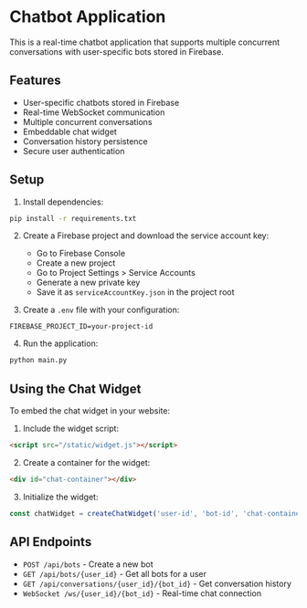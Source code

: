 # Chatbot Application

This is a real-time chatbot application that supports multiple concurrent conversations with user-specific bots stored in Firebase.

## Features

- User-specific chatbots stored in Firebase
- Real-time WebSocket communication
- Multiple concurrent conversations
- Embeddable chat widget
- Conversation history persistence
- Secure user authentication

## Setup

1. Install dependencies:
```bash
pip install -r requirements.txt
```

2. Create a Firebase project and download the service account key:
   - Go to Firebase Console
   - Create a new project
   - Go to Project Settings > Service Accounts
   - Generate a new private key
   - Save it as `serviceAccountKey.json` in the project root

3. Create a `.env` file with your configuration:
```
FIREBASE_PROJECT_ID=your-project-id
```

4. Run the application:
```bash
python main.py
```

## Using the Chat Widget

To embed the chat widget in your website:

1. Include the widget script:
```html
<script src="/static/widget.js"></script>
```

2. Create a container for the widget:
```html
<div id="chat-container"></div>
```

3. Initialize the widget:
```javascript
const chatWidget = createChatWidget('user-id', 'bot-id', 'chat-container');
```

## API Endpoints

- `POST /api/bots` - Create a new bot
- `GET /api/bots/{user_id}` - Get all bots for a user
- `GET /api/conversations/{user_id}/{bot_id}` - Get conversation history
- `WebSocket /ws/{user_id}/{bot_id}` - Real-time chat connection
